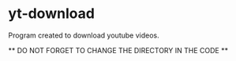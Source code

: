 # yt-download
Program created to download youtube videos.

** DO NOT FORGET TO CHANGE THE DIRECTORY IN THE CODE **
